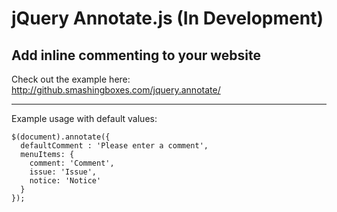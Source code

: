 # jQuery Annotate.js (In Development)
## Add inline commenting to your website

Check out the example here:
http://github.smashingboxes.com/jquery.annotate/

---

Example usage with default values:

```
$(document).annotate({
  defaultComment : 'Please enter a comment',
  menuItems: {
    comment: 'Comment',
    issue: 'Issue',
    notice: 'Notice'
  }   
});
```